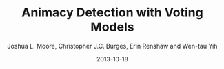 ---
title: "Animacy Detection with Voting Models"
collection: publications
permalink: /publication/2013-10-18-0045
date: 2013-10-18
author: 'Joshua L. Moore, Christopher J.C. Burges, Erin Renshaw and Wen-tau Yih'
venue: 'EMNLP-2013'
---